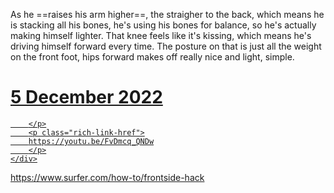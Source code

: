 As he ==raises his arm higher==, the straigher to the back, which means he is stacking all his bones, he's using his bones for balance, so he's actually making himself lighter.
That knee feels like it's kissing, which means he's driving himself forward every time.
The posture on that is just all the weight on the front foot, hips forward makes off really nice and light, simple.


<div class="rich-link-card-container"><a class="rich-link-card" href="https://youtu.be/FvDmcq_QNDw" target="_blank">
	<div class="rich-link-image-container">
		<div class="rich-link-image" style="background-image: url('https://i.ytimg.com/vi/FvDmcq_QNDw/maxres2.jpg?sqp=-oaymwEoCIAKENAF8quKqQMcGADwAQH4Ac4FgAKACooCDAgAEAEYciBEKC4wDw==&rs=AOn4CLBWwWl0i93A3tCe8Hf4YdOya0EFJA')">
	</div>
	</div>
	<div class="rich-link-card-text">
		<h1 class="rich-link-card-title">5 December 2022</h1>
		<p class="rich-link-card-description">
		
		</p>
		<p class="rich-link-href">
		https://youtu.be/FvDmcq_QNDw
		</p>
	</div>
</a></div>

https://www.surfer.com/how-to/frontside-hack